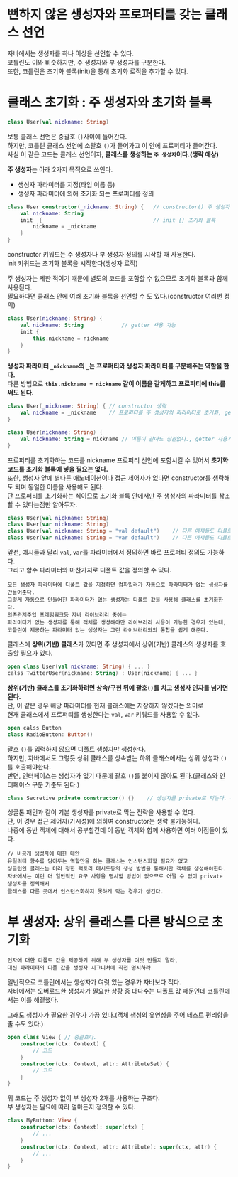뻔하지 않은 생성자와 프로퍼티를 갖는 클래스 선언
=================================================
자바에서는 생성자를 하나 이상을 선언할 수 있다.         
코틀린도 이와 비슷하지만, 주 생성자와 부 생성자를 구분한다.         
또한, 코틀린은 초기화 블록(init)을 통해 초기화 로직을 추가할 수 있다.      

# 클래스 초기화 : 주 생성자와 초기화 블록 

```kt
class User(val nickname: String)
```  
보통 클래스 선언은 중괄호 `{}`사이에 들어간다.            
하지만, 코틀린 클래스 선언에 소괄호 `()`가 들어가고 이 안에 프로퍼티가 들어간다.             
사실 이 같은 코드는 클래스 선언이자, **클래스를 생성하는 `주 생성자`이다.(생략 예상)**          
    
**주 생성자**는 아래 2가지 목적으로 쓰인다.             
* 생성자 파라미터를 지정(타입 이름 등)   
* 생성자 파라미터에 의해 초기화 되는 프로퍼티를 정의    

```kt
class User constructor(_nickname: String) {   // constructor() 주 생성자 
    val nickname: String
    init  {                                   // init {} 초기화 블록 
        nickname = _nickname
    }
}
```
constructor 키워드는 주 생성자나 부 생성자 정의를 시작할 때 사용한다.        
init 키워드는 초기화 블록을 시작한다(생성자 로직)   

주 생성자는 제한 적이기 때문에 별도의 코드를 포함할 수 없으므로 초기화 블록과 함께 사용된다.   
필요하다면 클래스 안에 여러 초기화 블록을 선언할 수 도 있다.(constructor 여러번 정의)   

```kt
class User(nickname: String) {
    val nickname: String            // getter 사용 가능
    init {
        this.nickname = nickname
    }
}
```
**생성자 파라미터 `_nickname`의 `_`는 프로퍼티와 생성자 파라미터를 구분해주는 역할을 한다.**         
다른 방법으로 **`this.nickname = nickname` 같이 이름을 같게하고 프로퍼티에 this를 써도 된다.**     

```kt
class User(_nickname: String) { // constructor 생략 
    val nickname = _nickname    // 프로퍼티를 주 생성자의 파라미터로 초기화, getter 사용가능    
}
```
```kt
class User(nickname: String) {
    val nickname: String = nickname // 이름이 같아도 상관없다., getter 사용가능
}
```
프로퍼티를 초기화하는 코드를 nickname 프로퍼티 선언에 포함시킬 수 있어서 **초기화 코드를 초기화 블록에 넣을 필요는 없다.**     
또한, 생성자 앞에 별다른 애노테이션이나 접근 제어자가 없다면 constructor를 생략해도 되며 동일한 이름을 사용해도 된다.   
단 프로퍼티를 초기화하는 식이므로 초기화 블록 안에서만 주 생성자의 파라미터를 참조할 수 있다는점만 알아두자.        

```kt
class User(val nickname: String)
class User(var nickname: String)
class User(val nickname: String = "val default")    // 다른 예제들도 디폴트 값은 가능하다.   
class User(var nickname: String = "var default")    // 다른 예제들도 디폴트 값은 가능하다.    
```
   
앞선, 예시들과 달리 `val`, `var`를 파라미터에서 정의하면 바로 프로퍼티 정의도 가능하다.           
그리고 함수 파라미터와 마찬가지로 디폴트 값을 정의할 수 있다.     

```
모든 생성자 파라미터에 디폴트 값을 지정하면 컴파일러가 자동으로 파라미터가 없는 생성자를 만들어준다.   
그렇게 자동으로 만들어진 파라미터가 없는 생성자는 디폴트 값을 사용해 클래스를 초기화한다.     
의존관계주입 프레임워크등 자바 라이브러리 중에는    
파라미터가 없는 생성자를 통해 객체를 생성해야만 라이브러리 사용이 가능한 경우가 있는데,      
코틀린이 제공하는 파라미터 없는 생성자는 그런 라이브러리와의 통합을 쉽게 해준다.     
```  
   
클래스에 **상위(기반) 클래스**가 있다면 주 생성자에서 상위(기반) 클래스의 생성자를 호출할 필요가 있다.      
   
```kt
open class User(val nickname: String) { ... }
calss TwitterUser(nickname: String) : User(nickname) { ... }
```
**상위(기반) 클래스를 초기화하려면 상속/구현 뒤에 괄호`()`를 치고 생성자 인자를 넘기면 된다.**       
단, 이 같은 경우 해당 파라미터를 현재 클래스에는 저장하지 않겠다는 의미로       
현재 클래스에서 프로퍼티를 생성한다는 `val`, `var` 키워드를 사용할 수 없다.     

```kt
open calss Button
class RadioButton: Button()
``` 
괄호 `()`를 입력하지 않으면 디폴트 생성자만 생성한다.        
하지만, 자바에서도 그렇듯 상위 클래스를 상속받는 하위 클래스에서는 상위 생성자 `()`를 호출해야한다.       
반면, 인터페이스는 생성자가 없기 때문에 괄호 `()`를 붙이지 않아도 된다.(클래스와 인터페이스 구분 기준도 된다.)      
     
```kt
class Secretive private constructor() {}    // 생성자를 private로 막는다. constructor 생략 불가
```  
싱글톤 패턴과 같이 기본 생성자를 private로 막는 전략을 사용할 수 있다.       
단, 이 경우 접근 제어자(가시성)에 의하여 constructor는 생략 불가능하다.      
나중에 동반 객체에 대해서 공부할건데 이 동반 객체와 함께 사용하면 여러 이점들이 있다.   

```
// 비공개 생성자에 대한 대안   
유틸리티 함수를 담아두는 역할만을 하는 클래스는 인스턴스화할 필요가 없고            
싱글턴인 클래스는 미리 정한 팩토리 메서드등의 생성 방법을 통해서만 객체를 생성해야한다.      
자바에서는 이런 더 일반적인 요구 사항을 명시할 방법이 없으므로 어쩔 수 없이 private 생성자를 정의해서     
클래스를 다른 곳에서 인스턴스화하지 못하게 막는 경우가 생긴다.      
```
   
# 부 생성자: 상위 클래스를 다른 방식으로 초기화  
``` 
인자에 대한 디폴트 값을 제공하기 위해 부 생성자를 여럿 만들지 말라, 
대신 파라미터의 디폴 값을 생성자 시그니처에 직접 명시하라 
```
일반적으로 코틀린에서는 생성자가 여럿 있는 경우가 자바보다 적다.     
자바에서는 오버로드한 생성자가 필요한 상황 중 대다수는 디폴트 값 때문인데 코틀린에서는 이를 해결했다.       
      
그래도 생성자가 필요한 경우가 가끔 있다.(객체 생성의 유연성을 주어 테스트 편리함을 줄 수도 있다.)      

```kt
open class View { // 중괄호다.
    constructor(ctx: Context) {
        // 코드     
    }
    constructor(ctx: Context, attr: AttributeSet) {
        // 코드 
    }
}
```
위 코드는 주 생성자 없이 부 생성자 2개를 사용하는 구조다.         
부 생성자는 필요에 따라 얼마든지 정의할 수 있다.       

```kt
class MyButton: View {
    constructor(ctx: Context): super(ctx) {
        // ...
    }
    constructor(ctx: Context, attr: Attribute): super(ctx, attr) {
        // ...
    }
}
```













